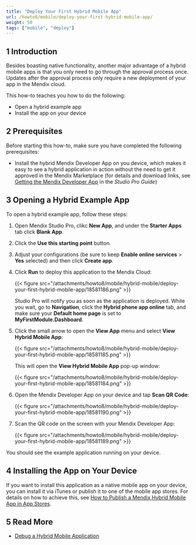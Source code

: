 ```yaml
---
title: "Deploy Your First Hybrid Mobile App"
url: /howto8/mobile/deploy-your-first-hybrid-mobile-app/
weight: 50
tags: ["mobile", "deploy"]
---
```


## 1 Introduction

Besides boasting native functionality, another major advantage of a hybrid mobile apps is that you only need to go through the approval process once. Updates after the approval process only require a new deployment of your app in the Mendix cloud.

This how-to teaches you how to do the following:

* Open a hybrid example app
* Install the app on your device

## 2 Prerequisites

Before starting this how-to, make sure you have completed the following prerequisites:

* Install the hybrid Mendix Developer App on you device, which makes it easy to see a hybrid application in action without the need to get it approved in the Mendix Marketplace (for details and download links, see [Getting the Mendix Developer App](/refguide8/getting-the-mendix-app/) in the *Studio Pro Guide*)

## 3 Opening a Hybrid Example App

To open a hybrid example app, follow these steps:

1. Open Mendix Studio Pro, clikc **New App**, and under the **Starter Apps** tab click **Blank App**.
2. Click the **Use this starting point** button.
3. Adjust your configurations (be sure to keep **Enable online services** > **Yes** selected) and then click **Create app**.
4. Click **Run** to deploy this application to the Mendix Cloud:

    {{< figure src="/attachments/howto8/mobile/hybrid-mobile/deploy-your-first-hybrid-mobile-app/18581186.png" >}} 

    Studio Pro will notify you as soon as the application is deployed. While you wait, go to **Navigation**, click the **Hybrid phone app online** tab, and make sure your **Default home page** is set to **MyFirstModule.Dashboard**.
5. Click the small arrow to open the **View App** menu and select **View Hybrid Mobile App**:

    {{< figure src="/attachments/howto8/mobile/hybrid-mobile/deploy-your-first-hybrid-mobile-app/18581185.png" >}} 

    This will open the **View Hybrid Mobile App** pop-up window:

    {{< figure src="/attachments/howto8/mobile/hybrid-mobile/deploy-your-first-hybrid-mobile-app/18581184.png" >}}

6. Open the Mendix Developer App on your device and tap **Scan QR Code**:

    {{< figure src="/attachments/howto8/mobile/hybrid-mobile/deploy-your-first-hybrid-mobile-app/18581190.png" >}}

7. Scan the QR code on the screen with your Mendix Developer App:

    {{< figure src="/attachments/howto8/mobile/hybrid-mobile/deploy-your-first-hybrid-mobile-app/18581189.png" >}}

You should see the example application running on your device.

## 4 Installing the App on Your Device

If you want to install this application as a native mobile app on your device, you can install it via iTunes or publish it to one of the mobile app stores. For details on how to achieve this, see [How to Publish a Mendix Hybrid Mobile App in App Stores](/howto8/mobile/publishing-a-mendix-hybrid-mobile-app-in-mobile-app-stores/).

## 5 Read More

* [Debug a Hybrid Mobile Application](/howto8/monitoring-troubleshooting/debug-a-hybrid-mobile-application/)
